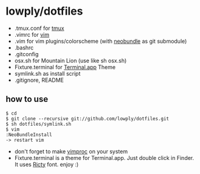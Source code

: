 # lowply/dotfiles

- .tmux.conf for [tmux](http://tmux.sourceforge.net/)
- .vimrc for [vim](http://www.vim.org/)
- .vim for vim plugins/colorscheme (with [neobundle](https://github.com/Shougo/neobundle.vim) as git submodule)
- .bashrc
- .gitconfig
- osx.sh for Mountain Lion (use like sh osx.sh)
- Fixture.terminal for [Terminal.app](http://www.apple.com/osx/apps/all.html#terminal) Theme
- symlink.sh as install script
- .gitignore, README

## how to use
    $ cd
    $ git clone --recursive git://github.com/lowply/dotfiles.git
    $ sh dotfiles/symlink.sh
    $ vim
    :NeoBundleInstall
    -> restart vim

- don't forget to make [vimproc](https://github.com/Shougo/vimproc) on your system
- Fixture.terminal is a theme for Terminal.app. Just double click in Finder.
It uses [Ricty](http://save.sys.t.u-tokyo.ac.jp/~yusa/fonts/ricty.html) font.
enjoy :)
